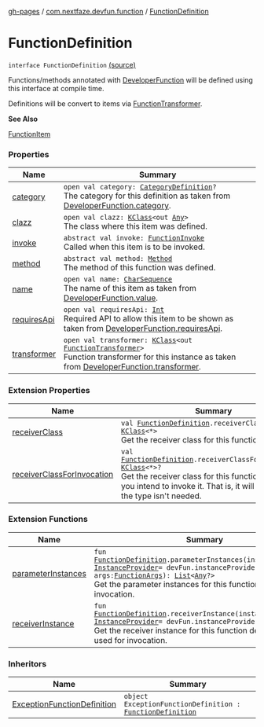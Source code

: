 [gh-pages](../../index.md) / [com.nextfaze.devfun.function](../index.md) / [FunctionDefinition](./index.md)

# FunctionDefinition

`interface FunctionDefinition` [(source)](https://github.com/NextFaze/dev-fun/tree/master/devfun-annotations/src/main/java/com/nextfaze/devfun/function/FunctionDefinitions.kt#L37)

Functions/methods annotated with [DeveloperFunction](../-developer-function/index.md) will be defined using this interface at compile time.

Definitions will be convert to items via [FunctionTransformer](../-function-transformer/index.md).

**See Also**

[FunctionItem](../-function-item/index.md)

### Properties

| Name | Summary |
|---|---|
| [category](category.md) | `open val category: `[`CategoryDefinition`](../../com.nextfaze.devfun.category/-category-definition/index.md)`?`<br>The category for this definition as taken from [DeveloperFunction.category](../-developer-function/category.md). |
| [clazz](clazz.md) | `open val clazz: `[`KClass`](https://kotlinlang.org/api/latest/jvm/stdlib/kotlin.reflect/-k-class/index.html)`<out `[`Any`](https://kotlinlang.org/api/latest/jvm/stdlib/kotlin/-any/index.html)`>`<br>The class where this item was defined. |
| [invoke](invoke.md) | `abstract val invoke: `[`FunctionInvoke`](../-function-invoke.md)<br>Called when this item is to be invoked. |
| [method](method.md) | `abstract val method: `[`Method`](https://developer.android.com/reference/java/lang/reflect/Method.html)<br>The method of this function was defined. |
| [name](name.md) | `open val name: `[`CharSequence`](https://kotlinlang.org/api/latest/jvm/stdlib/kotlin/-char-sequence/index.html)<br>The name of this item as taken from [DeveloperFunction.value](../-developer-function/value.md). |
| [requiresApi](requires-api.md) | `open val requiresApi: `[`Int`](https://kotlinlang.org/api/latest/jvm/stdlib/kotlin/-int/index.html)<br>Required API to allow this item to be shown as taken from [DeveloperFunction.requiresApi](../-developer-function/requires-api.md). |
| [transformer](transformer.md) | `open val transformer: `[`KClass`](https://kotlinlang.org/api/latest/jvm/stdlib/kotlin.reflect/-k-class/index.html)`<out `[`FunctionTransformer`](../-function-transformer/index.md)`>`<br>Function transformer for this instance as taken from [DeveloperFunction.transformer](../-developer-function/transformer.md). |

### Extension Properties

| Name | Summary |
|---|---|
| [receiverClass](../../com.nextfaze.devfun.invoke/receiver-class.md) | `val `[`FunctionDefinition`](./index.md)`.receiverClass: `[`KClass`](https://kotlinlang.org/api/latest/jvm/stdlib/kotlin.reflect/-k-class/index.html)`<*>`<br>Get the receiver class for this function definition. |
| [receiverClassForInvocation](../../com.nextfaze.devfun.invoke/receiver-class-for-invocation.md) | `val `[`FunctionDefinition`](./index.md)`.receiverClassForInvocation: `[`KClass`](https://kotlinlang.org/api/latest/jvm/stdlib/kotlin.reflect/-k-class/index.html)`<*>?`<br>Get the receiver class for this function definition if you intend to invoke it. That is, it will return `null` if the type isn't needed. |

### Extension Functions

| Name | Summary |
|---|---|
| [parameterInstances](../../com.nextfaze.devfun.invoke/parameter-instances.md) | `fun `[`FunctionDefinition`](./index.md)`.parameterInstances(instanceProvider: `[`InstanceProvider`](../../com.nextfaze.devfun.inject/-instance-provider/index.md)` = devFun.instanceProviders, args: `[`FunctionArgs`](../-function-args.md)`): `[`List`](https://kotlinlang.org/api/latest/jvm/stdlib/kotlin.collections/-list/index.html)`<`[`Any`](https://kotlinlang.org/api/latest/jvm/stdlib/kotlin/-any/index.html)`?>`<br>Get the parameter instances for this function definition for invocation. |
| [receiverInstance](../../com.nextfaze.devfun.invoke/receiver-instance.md) | `fun `[`FunctionDefinition`](./index.md)`.receiverInstance(instanceProvider: `[`InstanceProvider`](../../com.nextfaze.devfun.inject/-instance-provider/index.md)` = devFun.instanceProviders): `[`Any`](https://kotlinlang.org/api/latest/jvm/stdlib/kotlin/-any/index.html)`?`<br>Get the receiver instance for this function definition to be used for invocation. |

### Inheritors

| Name | Summary |
|---|---|
| [ExceptionFunctionDefinition](../../com.nextfaze.devfun.internal.exception/-exception-function-definition/index.md) | `object ExceptionFunctionDefinition : `[`FunctionDefinition`](./index.md) |
